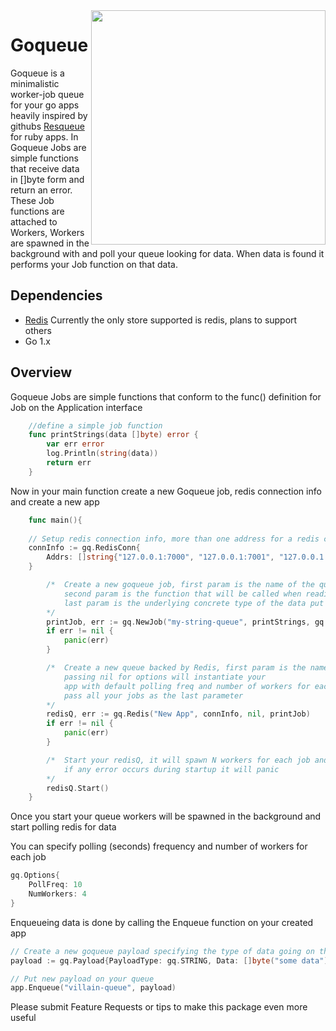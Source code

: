 <img align="right" src="https://user-images.githubusercontent.com/11549552/30172808-d1afedfa-93c3-11e7-8fb1-6d46007c4bb7.jpg" height="375px" border="0"/>

# Goqueue 
Goqueue is a minimalistic worker-job queue for your go apps heavily inspired by githubs [Resqueue](https://github.com/resque/resque) for ruby apps. 
In Goqueue Jobs are simple functions that receive data in []byte form and return an error. These Job functions are attached to Workers, Workers are spawned 
in the background with and poll your queue looking for data. When data is found it performs your Job function on that data.

## Dependencies
* [Redis](https://redis.io/download)
    Currently the only store supported is redis, plans to support others
* Go 1.x

## Overview 
Goqueue Jobs are simple functions that conform to the func() definition for Job on the Application interface
```go
    //define a simple job function 
    func printStrings(data []byte) error {
        var err error
        log.Println(string(data))
        return err
    }
```

Now in your main function create a new Goqueue job, redis connection info and create a new app 

```go
    func main(){
    
    // Setup redis connection info, more than one address for a redis cluster 
	connInfo := gq.RedisConn{
		Addrs: []string{"127.0.0.1:7000", "127.0.0.1:7001", "127.0.0.1:7002", "127.0.0.1:7003", "127.0.0.1:7004","127.0.0.1:7005"},
	}

        /*	Create a new goqueue job, first param is the name of the queue that will be used for reading
            second param is the function that will be called when reading from this queue
            last param is the underlying concrete type of the data put onto your queue
        */
        printJob, err := gq.NewJob("my-string-queue", printStrings, gq.STRING)
        if err != nil {
            panic(err)
        }

        /*	Create a new queue backed by Redis, first param is the name of your app
            passing nil for options will instantiate your
            app with default polling freq and number of workers for each job
            pass all your jobs as the last parameter
        */
        redisQ, err := gq.Redis("New App", connInfo, nil, printJob)
        if err != nil {
            panic(err)
        }

        /*	Start your redisQ, it will spawn N workers for each job and start polling the queue and processing data
            if any error occurs during startup it will panic
        */
        redisQ.Start()
    }
```

Once you start your queue workers will be spawned in the background and start polling redis for data 

You can specify polling (seconds) frequency and number of workers for each job 
```go 
gq.Options{
    PollFreq: 10 
    NumWorkers: 4
}
```

Enqueueing data is done by calling the Enqueue function on your created app 
```go 
// Create a new goqueue payload specifying the type of data going on the queue and the actual data in byte form
payload := gq.Payload{PayloadType: gq.STRING, Data: []byte("some data")}

// Put new payload on your queue
app.Enqueue("villain-queue", payload)
```

Please submit Feature Requests or tips to make this package even more useful